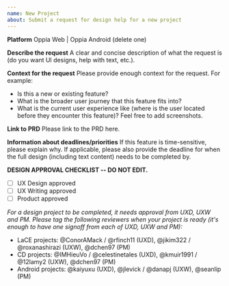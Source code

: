 ```yaml
---
name: New Project
about: Submit a request for design help for a new project
---
```

<!--
  - Thanks for taking the time to file a request for design help!
  - Please provide the information below so that the design team has enough context to provide support.
  -->

**Platform**
Oppia Web | Oppia Android (delete one)

**Describe the request**
A clear and concise description of what the request is (do you want UI designs, help with text, etc.).

**Context for the request**
Please provide enough context for the request. For example:
- Is this a new or existing feature?
- What is the broader user journey that this feature fits into?
- What is the current user experience like (where is the user located before they encounter this feature)? Feel free to add screenshots.

**Link to PRD**
Please link to the PRD here.

**Information about deadlines/priorities**
If this feature is time-sensitive, please explain why.
If applicable, please also provide the deadline for when the full design (including text content) needs to be completed by.

**DESIGN APPROVAL CHECKLIST -- DO NOT EDIT.**

- [ ] UX Design approved
- [ ] UX Writing approved
- [ ] Product approved

_For a design project to be completed, it needs approval from UXD, UXW and PM. Please tag the following reviewers when your project is ready (it's enough to have one signoff from each of UXD, UXW and PM):_
- LaCE projects: @ConorAMack / @rfinch11 (UXD), @jikim322 / @roxanashirazi (UXW), @dchen97 (PM)
- CD projects: @IMHieuVo / @celestinetales (UXD), @kmuir1991 / @12lamy2 (UXW), @dchen97 (PM)
- Android projects: @kaiyuxu (UXD), @jlevick / @danapj (UXW), @seanlip (PM)

